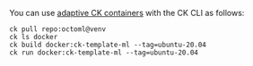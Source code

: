 You can use [adaptive CK containers](https://github.com/octoml/venv/blob/main/README.docker.md)
with the CK CLI as follows:

```
ck pull repo:octoml@venv
ck ls docker
ck build docker:ck-template-ml --tag=ubuntu-20.04
ck run docker:ck-template-ml --tag=ubuntu-20.04
```
